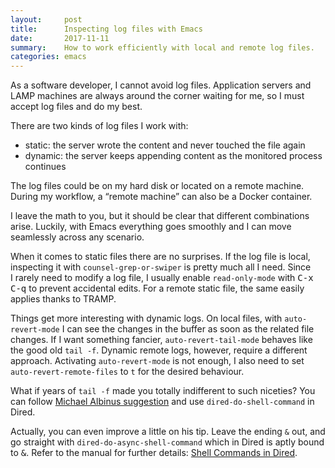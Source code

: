 ```yaml
---
layout:     post
title:      Inspecting log files with Emacs
date:       2017-11-11
summary:    How to work efficiently with local and remote log files.
categories: emacs
---
```


As a software developer, I cannot avoid log files. Application servers and LAMP
machines are always around the corner waiting for me, so I must accept log files
and do my best.

There are two kinds of log files I work with:

- static: the server wrote the content and never touched the file again
- dynamic: the server keeps appending content as the monitored process continues

The log files could be on my hard disk or located on a remote machine. During my
workflow, a “remote machine” can also be a Docker container.

I leave the math to you, but it should be clear that different combinations
arise. Luckily, with Emacs everything goes smoothly and I can move seamlessly
across any scenario.

When it comes to static files there are no surprises. If the log file is local,
inspecting it with `counsel-grep-or-swiper` is pretty much all I need. Since
I rarely need to modify a log file, I usually enable `read-only-mode` with
<kbd>C-x C-q</kbd> to prevent accidental edits. For a remote static file, the
same easily applies thanks to TRAMP.

Things get more interesting with dynamic logs. On local files, with
`auto-revert-mode` I can see the changes in the buffer as soon as the related
file changes. If I want something fancier, `auto-revert-tail-mode` behaves like
the good old `tail -f`. Dynamic remote logs, however, require a different
approach. Activating `auto-revert-mode` is not enough, I also need to set
`auto-revert-remote-files` to `t` for the desired behaviour.

What if years of `tail -f` made you totally indifferent to such niceties?  You
can follow [Michael Albinus
suggestion](https://emacs.stackexchange.com/a/15213/5514) and use
`dired-do-shell-command` in Dired.

Actually, you can even improve a little on his tip. Leave the ending `&` out,
and go straight with `dired-do-async-shell-command` which in Dired is aptly
bound to <kbd>&</kbd>. Refer to the manual for further details: [Shell Commands
in
Dired](https://www.gnu.org/software/emacs/manual/html_node/emacs/Shell-Commands-in-Dired.html).
